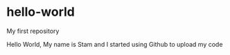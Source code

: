 # hello-world
My first repository

Hello World, My name is Stam and I started using Github to upload my code
